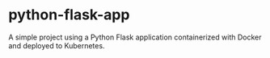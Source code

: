 # python-flask-app
A simple project using a Python Flask application containerized with Docker and deployed to Kubernetes.
